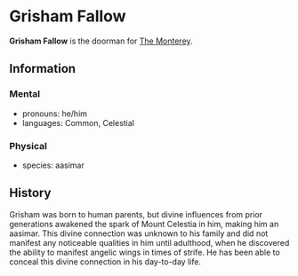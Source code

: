 # Grisham Fallow

**Grisham Fallow** is the doorman for [The Monterey](../cape-bec/the-monterey.md).

## Information

### Mental

- pronouns: he/him
- languages: Common, Celestial

### Physical

- species: aasimar

## History

Grisham was born to human parents, but divine influences from prior generations awakened the spark of Mount Celestia in him, making him an aasimar. This divine connection was unknown to his family and did not manifest any noticeable qualities in him until adulthood, when he discovered the ability to manifest angelic wings in times of strife. He has been able to conceal this divine connection in his day-to-day life.
